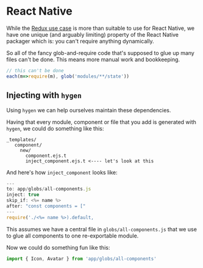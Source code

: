 # React Native

While the [Redux use case](1-redux.md) is more than suitable to use for React Native, we have one unique (and arguably limiting) property of the React Native packager which is: you can't require anything dynamically.

So all of the fancy glob-and-require code that's supposed to glue up many files can't be done. This means more manual work and bookkeeping.

```javascript
// this can't be done
each(m=>require(m), glob('modules/**/state'))
```

## Injecting with `hygen`

Using `hygen` we can help ourselves maintain these dependencies.

Having that every module, component or file that you add is generated with `hygen`, we could do something like this:

```
_templates/
   component/
     new/
       component.ejs.t
       inject_component.ejs.t <---- let's look at this
```

And here's how `inject_component` looks like:

```javascript
---
to: app/globs/all-components.js
inject: true
skip_if: <%= name %>
after: "const components = ["
---
require('./<%= name %>).default,
```

This assumes we have a central file in `globs/all-components.js` that we use to glue all components to one re-exportable module.

Now we could do something fun like this:

```javascript
import { Icon, Avatar } from 'app/globs/all-components'
```

